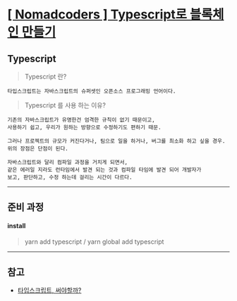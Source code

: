 # [[ Nomadcoders ] Typescript로 블록체인 만들기 ](https://academy.nomadcoders.co/p/build-a-blockchain-with-typescript)

## Typescript

> Typescript 란?

```
타입스크립트는 자바스크립트의 슈퍼셋인 오픈소스 프로그래밍 언어이다.
```

> Typescript 를 사용 하는 이유?

```
기존의 자바스크립트가 유명한건 엄격한 규칙이 없기 때문이고,
사용하기 쉽고, 우리가 원하는 방향으로 수정하기도 편하기 때문.

그러나 프로젝트의 규모가 커진다거나, 팀으로 일을 하거나, 버그를 최소화 하고 싶을 경우.
위의 장점은 단점이 된다.

자바스크립트와 달리 컴파일 과정을 거치게 되면서,
같은 에러일 지라도 런타임에서 발견 되는 것과 컴파일 타임에 발견 되어 개발자가
보고, 판단하고, 수정 하는데 걸리는 시간이 다르다.
```

---

## 준비 과정

#### install

> yarn add typescript / yarn global add typescript

---

## 참고

-   [타입스크립트, 써야할까?](https://hyunseob.github.io/2018/08/12/do-you-need-to-use-ts/)
